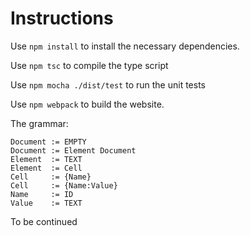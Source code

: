 # Instructions

Use `npm install` to install the necessary dependencies.

Use `npm tsc` to compile the type script

Use `npm mocha ./dist/test` to run the unit tests

Use `npm webpack` to build the website.

The grammar:
```
Document := EMPTY
Document := Element Document
Element  := TEXT
Element  := Cell
Cell     := {Name}
Cell     := {Name:Value}
Name     := ID
Value    := TEXT
```
To be continued